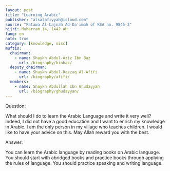 ```yaml
---
layout: post
title: "Learning Arabic"
publisher: "alsalafiyyah@icloud.com"
source: "Fatawa Al-Lajnah Ad-Da'imah of KSA no. 9845-3"
hijri: Muharram 14, 1442 AH
lang: en
note: true
category: [knowledge, misc]
muftis:
  chairman: 
    - name: Shaykh Abdul-Aziz Ibn Baz
      url: /biography/binbaz/
  deputy_chairman: 
    - name: Shaykh Abdul-Razzaq Al-Afifi
      url: /biography/afifi/
  members: 
    - name: Shaykh Abdullah Ibn Ghudayyan
      url: /biography/ghudayyan/
---
```


Question:

What should I do to learn the Arabic Language and write it very well? Indeed, I did not have a good education and I want to enrich my knowledge in Arabic. I am the only person in my village who teaches children. I would like to have your advice on this. May Allah reward you with the best. 

Answer:

You can learn the Arabic language by reading books on Arabic language. You should start with abridged books and practice books through applying the rules of language. You should practice speaking and writing language.
